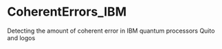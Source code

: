 # CoherentErrors_IBM
Detecting the amount of coherent error in IBM quantum processors Quito and logos
